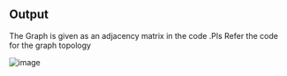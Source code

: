 ## Output

The Graph is given as an adjacency matrix in the code .Pls Refer the code for the graph topology


![image](https://user-images.githubusercontent.com/92035508/229416086-19760536-cd92-4418-8b85-691f40b488c3.png)
